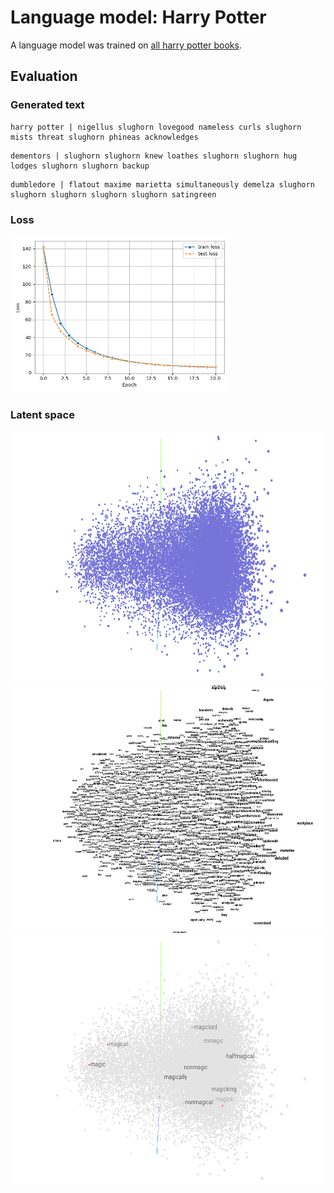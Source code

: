 # Language model: Harry Potter

A language model was trained on [all harry potter books](https://www.kaggle.com/datasets/moxxis/harry-potter-lstm).


## Evaluation

### Generated text

```
harry potter | nigellus slughorn lovegood nameless curls slughorn mists threat slughorn phineas acknowledges
```

```
dementors | slughorn slughorn knew loathes slughorn slughorn hug lodges slughorn slughorn backup
```

```
dumbledore | flatout maxime marietta simultaneously demelza slughorn slughorn slughorn slughorn slughorn satingreen
```

### Loss

<img src="./plots/Loss.png" width="350" height="250">

### Latent space

<img src="./media/PointsOnly.png" width="600" height="400">

<img src="./media/Words.png" width="600" height="400">

<img src="./media/Magic.png" width="600" height="400">

